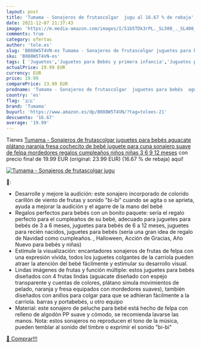 ```yaml
---
layout: post
title: 'Tumama - Sonajeros de frutascolgar  jugu al 16.67 % de rebaja'
date: 2021-12-07 21:37:43
image: 'https://m.media-amazon.com/images/I/51b5TDk3rPL._SL500_._SL400_.jpg'
comments: true
category: ofertas
author: 'tole.es'
slug: 'B088W5T4VN-es Tumama - Sonajeros de frutascolgar juguetes para bebés...'
sku: 'B088W5T4VN-es'
tags: [ 'Juguetes','Juguetes para Bebés y primera infancia','Juguetes para bebés','Juguetes y juegos','Sonajeros y aros de peluche','bebé','bebés','tumama', ]
actualPrice: 19.99 EUR
currency: EUR
price: 19.99
comparePrice: 23.99 EUR
prodname: 'Tumama - Sonajeros de frutascolgar  juguetes para bebés  aguacate  plátano  naranja fresa  cochecito de bebé juguete para cuna sonajero suave de felpa mordedores regalos cumpleaños niños niñas 3 6 9 12 meses'
country: 'es'
flag: '🇪🇸'
brand: 'Tumama'
buyurl: 'https://www.amazon.es/dp/B088W5T4VN/?tag=tolees-21'
descuento: '16.67'
average: '19.99'
---
```


Tienes [Tumama - Sonajeros de frutascolgar  juguetes para bebés  aguacate  plátano  naranja fresa  cochecito de bebé juguete para cuna sonajero suave de felpa mordedores regalos cumpleaños niños niñas 3 6 9 12 meses](https://www.amazon.es/dp/B088W5T4VN/?tag=tolees-21) con precio final de  19.99 EUR (original: 23.99 EUR) (16.67 %  de rebaja) aqui!

[![Tumama - Sonajeros de frutascolgar  jugu](https://m.media-amazon.com/images/I/51b5TDk3rPL._SL500_._SL400_.jpg)](https://www.amazon.es/dp/B088W5T4VN/?tag=tolees-21)

🔎:

- Desarrolle y mejore la audición: este sonajero incorporado de colorido carillón de viento de frutas y sonido "bi-bi" cuando se agita o se aprieta, ayuda a mejorar la audición y el agarre de la mano del bebé
- Regalos perfectos para bebés con un bonito paquete: sería el regalo perfecto para el cumpleaños de su bebé, adecuado para juguetes para bebés de 3 a 6 meses, juguetes para bebés de 6 a 12 meses, juguetes para recién nacidos, juguetes para bebés (sería una gran idea de regalo de Navidad como cumpleaños. , Halloween, Acción de Gracias, Año Nuevo para bebés y niñas)
- Estimule la visualización: encantadores sonajeros de frutas de felpa con una expresión vívida, todos los juguetes colgantes de la carriola pueden atraer la atención del bebé fácilmente y estimular su desarrollo visual.
- Lindas imágenes de frutas y función múltiple: estos juguetes para bebés diseñados con 4 frutas lindas (aguacate diseñado con espejo transparente y cuentas de colores, plátano simula movimientos de pelado, naranja y fresa equipados con mordedores suaves), también diseñados con anillos para colgar para que se adhieran fácilmente a la carriola. barras y portabebés, u otro equipo
- Material: este sonajero de peluche para bebé está hecho de felpa con relleno de algodón PP suave y cómodo, se recomienda lavarse las manos. Nota: estos sonajeros no reproducen el tono de la música, pueden temblar al sonido del timbre o exprimir el sonido "bi-bi"

[🛒 Comprar!!!](https://www.amazon.es/dp/B088W5T4VN/?tag=tolees-21)
